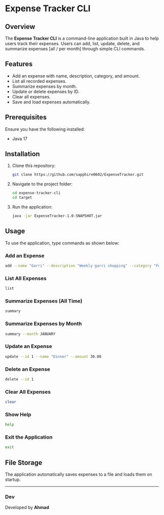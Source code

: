 # Expense Tracker CLI

## Overview
The **Expense Tracker CLI** is a command-line application built in Java to help users track their expenses. Users can add, list, update, delete, and summarize expenses [all / per month] through simple CLI commands.

## Features
- Add an expense with name, description, category, and amount.
- List all recorded expenses.
- Summarize expenses by month.
- Update or delete expenses by ID.
- Clear all expenses.
- Save and load expenses automatically.

## Prerequisites
Ensure you have the following installed:
- Java 17

## Installation
1. Clone this repository:
   ```sh
   git clone https://github.com/sapphire0602/ExpenseTracker.git
   ```
2. Navigate to the project folder:
   ```sh
   cd expense-tracker-cli
   cd target
   ```
3. Run the application:
   ```sh
   java -jar ExpenseTracker-1.0-SNAPSHOT.jar
   ```

## Usage
To use the application, type commands as shown below:

### Add an Expense
```sh
add --name "Garri" --description "Weekly garri shopping" --category "Food" --amount 1500
```

### List All Expenses
```sh
list
```

### Summarize Expenses (All Time)
```sh
summary
```

### Summarize Expenses by Month
```sh
summary --month JANUARY
```

### Update an Expense
```sh
update --id 1 --name "Dinner" --amount 30.00
```

### Delete an Expense
```sh
delete --id 1
```

### Clear All Expenses
```sh
clear
```

### Show Help
```sh
help
```

### Exit the Application
```sh
exit
```

## File Storage
The application automatically saves expenses to a file and loads them on startup.

---

### Dev
Developed by **Ahmad** 

